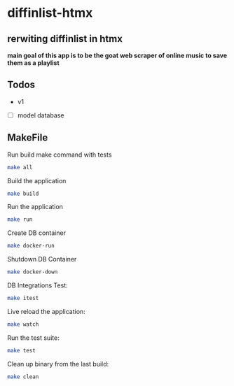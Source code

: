 # diffinlist-htmx

## rerwiting diffinlist in htmx

**main goal of this app is to be the goat web scraper of online music to save them as a playlist**

## Todos

- v1
- [ ] model database

## MakeFile

Run build make command with tests

```bash
make all
```

Build the application

```bash
make build
```

Run the application

```bash
make run
```

Create DB container

```bash
make docker-run
```

Shutdown DB Container

```bash
make docker-down
```

DB Integrations Test:

```bash
make itest
```

Live reload the application:

```bash
make watch
```

Run the test suite:

```bash
make test
```

Clean up binary from the last build:

```bash
make clean
```
